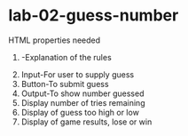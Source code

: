 # lab-02-guess-number

HTML properties needed

 1) <p>-Explanation of the rules
 2) Input-For user to supply guess
 3) Button-To submit guess
 4) Output-To show number guessed
 5) Display number of tries remaining
 6) Display of guess too high or low
 7) Display of game results, lose or win


